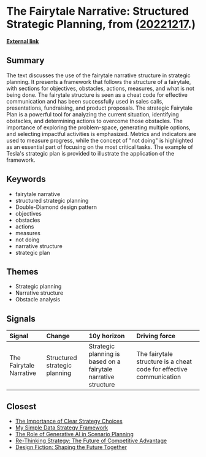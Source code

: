 # __The Fairytale Narrative: Structured Strategic Planning__, from ([20221217](https://kghosh.substack.com/p/20221217).)

__[External link](https://longform.asmartbear.com/strategic-planning?utm_source=substack&utm_medium=email)__



## Summary

The text discusses the use of the fairytale narrative structure in strategic planning. It presents a framework that follows the structure of a fairytale, with sections for objectives, obstacles, actions, measures, and what is not being done. The fairytale structure is seen as a cheat code for effective communication and has been successfully used in sales calls, presentations, fundraising, and product proposals. The strategic Fairytale Plan is a powerful tool for analyzing the current situation, identifying obstacles, and determining actions to overcome those obstacles. The importance of exploring the problem-space, generating multiple options, and selecting impactful activities is emphasized. Metrics and indicators are used to measure progress, while the concept of "not doing" is highlighted as an essential part of focusing on the most critical tasks. The example of Tesla's strategic plan is provided to illustrate the application of the framework.

## Keywords

* fairytale narrative
* structured strategic planning
* Double-Diamond design pattern
* objectives
* obstacles
* actions
* measures
* not doing
* narrative structure
* strategic plan

## Themes

* Strategic planning
* Narrative structure
* Obstacle analysis

## Signals

| Signal                  | Change                        | 10y horizon                                                    | Driving force                                                       |
|:------------------------|:------------------------------|:---------------------------------------------------------------|:--------------------------------------------------------------------|
| The Fairytale Narrative | Structured strategic planning | Strategic planning is based on a fairytale narrative structure | The fairytale structure is a cheat code for effective communication |

## Closest

* [The Importance of Clear Strategy Choices](b393d3164c1634957a3bc8e2ae733b41)
* [My Simple Data Strategy Framework](dd472277e3edc22800f087377e99a844)
* [The Role of Generative AI in Scenario Planning](eb3b989221a954bad78ff582adfacdba)
* [Re-Thinking Strategy: The Future of Competitive Advantage](fc725e773fd7ad77d91e2c903607ef36)
* [Design Fiction: Shaping the Future Together](2cf1013e081e23da2df7d425ef84bd2a)